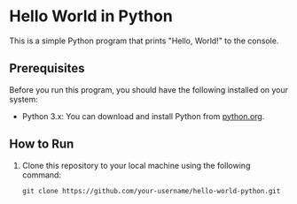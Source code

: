 # Hello World in Python

This is a simple Python program that prints "Hello, World!" to the console.

## Prerequisites

Before you run this program, you should have the following installed on your system:

- Python 3.x: You can download and install Python from [python.org](https://www.python.org/downloads/).

## How to Run


1. Clone this repository to your local machine using the following command:

   ```shell
   git clone https://github.com/your-username/hello-world-python.git
